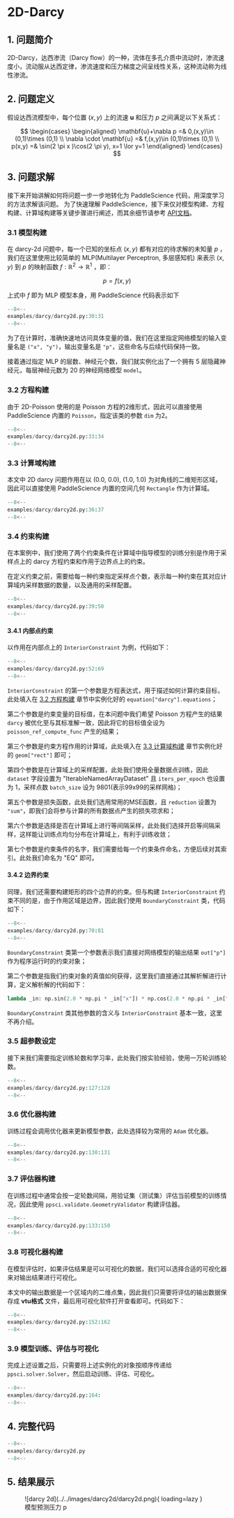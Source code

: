 # 2D-Darcy

## 1. 问题简介

2D-Darcy，达西渗流（Darcy flow）的一种，流体在多孔介质中流动时，渗流速度小，流动服从达西定律，渗流速度和压力梯度之间呈线性关系，这种流动称为线性渗流。

## 2. 问题定义

假设达西流模型中，每个位置 $(x,y)$ 上的流速 $\mathbf{u}$ 和压力 $p$ 之间满足以下关系式：

$$
\begin{cases}
\begin{aligned}
\mathbf{u}+\nabla p =& 0,(x,y)\in (0,1)\times (0,1) \\
\nabla \cdot \mathbf{u} =& f,(x,y)\in (0,1)\times (0,1) \\
p(x,y) =& \sin(2 \pi x )\cos(2 \pi y), x=1 \lor  y=1
\end{aligned}
\end{cases}
$$

## 3. 问题求解

接下来开始讲解如何将问题一步一步地转化为 PaddleScience 代码，用深度学习的方法求解该问题。
为了快速理解 PaddleScience，接下来仅对模型构建、方程构建、计算域构建等关键步骤进行阐述，而其余细节请参考 [API文档](../api/arch.md)。

### 3.1 模型构建

在 darcy-2d 问题中，每一个已知的坐标点 $(x, y)$ 都有对应的待求解的未知量 $p$
，我们在这里使用比较简单的 MLP(Multilayer Perceptron, 多层感知机) 来表示 $(x, y)$ 到 $p$ 的映射函数 $f: \mathbb{R}^2 \to \mathbb{R}^1$ ，即：

$$
p = f(x, y)
$$

上式中 $f$ 即为 MLP 模型本身，用 PaddleScience 代码表示如下

``` py linenums="30"
--8<--
examples/darcy/darcy2d.py:30:31
--8<--
```

为了在计算时，准确快速地访问具体变量的值，我们在这里指定网络模型的输入变量名是 `("x", "y")`，输出变量名是 `"p"`，这些命名与后续代码保持一致。

接着通过指定 MLP 的层数、神经元个数，我们就实例化出了一个拥有 5 层隐藏神经元，每层神经元数为 20 的神经网络模型 `model`。

### 3.2 方程构建

由于 2D-Poisson 使用的是 Poisson 方程的2维形式，因此可以直接使用 PaddleScience 内置的 `Poisson`，指定该类的参数 `dim` 为2。

``` py linenums="33"
--8<--
examples/darcy/darcy2d.py:33:34
--8<--
```

### 3.3 计算域构建

本文中 2D darcy 问题作用在以 (0.0, 0.0),  (1.0, 1.0) 为对角线的二维矩形区域，
因此可以直接使用 PaddleScience 内置的空间几何 `Rectangle` 作为计算域。

``` py linenums="36"
--8<--
examples/darcy/darcy2d.py:36:37
--8<--
```

### 3.4 约束构建

在本案例中，我们使用了两个约束条件在计算域中指导模型的训练分别是作用于采样点上的 darcy 方程约束和作用于边界点上的约束。

在定义约束之前，需要给每一种约束指定采样点个数，表示每一种约束在其对应计算域内采样数据的数量，以及通用的采样配置。

``` py linenums="39"
--8<--
examples/darcy/darcy2d.py:39:50
--8<--
```

#### 3.4.1 内部点约束

以作用在内部点上的 `InteriorConstraint` 为例，代码如下：

``` py linenums="52"
--8<--
examples/darcy/darcy2d.py:52:69
--8<--
```

`InteriorConstraint` 的第一个参数是方程表达式，用于描述如何计算约束目标，此处填入在 [3.2 方程构建](#32) 章节中实例化好的 `equation["darcy"].equations`；

第二个参数是约束变量的目标值，在本问题中我们希望 Poisson 方程产生的结果 `darcy` 被优化至与其标准解一致，因此将它的目标值全设为 `poisson_ref_compute_func` 产生的结果；

第三个参数是约束方程作用的计算域，此处填入在 [3.3 计算域构建](#33) 章节实例化好的 `geom["rect"]` 即可；

第四个参数是在计算域上的采样配置，此处我们使用全量数据点训练，因此 `dataset` 字段设置为 "IterableNamedArrayDataset" 且 `iters_per_epoch` 也设置为 1，采样点数 `batch_size` 设为 9801(表示99x99的采样网格)；

第五个参数是损失函数，此处我们选用常用的MSE函数，且 `reduction` 设置为 `"sum"`，即我们会将参与计算的所有数据点产生的损失项求和；

第六个参数是选择是否在计算域上进行等间隔采样，此处我们选择开启等间隔采样，这样能让训练点均匀分布在计算域上，有利于训练收敛；

第七个参数是约束条件的名字，我们需要给每一个约束条件命名，方便后续对其索引。此处我们命名为 "EQ" 即可。

#### 3.4.2 边界约束

同理，我们还需要构建矩形的四个边界的约束。但与构建 `InteriorConstraint` 约束不同的是，由于作用区域是边界，因此我们使用 `BoundaryConstraint` 类，代码如下：

``` py linenums="70"
--8<--
examples/darcy/darcy2d.py:70:81
--8<--
```

`BoundaryConstraint` 类第一个参数表示我们直接对网络模型的输出结果 `out["p"]` 作为程序运行时的约束对象；

第二个参数是指我们约束对象的真值如何获得，这里我们直接通过其解析解进行计算，定义解析解的代码如下：

``` py
lambda _in: np.sin(2.0 * np.pi * _in["x"]) * np.cos(2.0 * np.pi * _in["y"])
```

`BoundaryConstraint` 类其他参数的含义与 `InteriorConstraint` 基本一致，这里不再介绍。

### 3.5 超参数设定

接下来我们需要指定训练轮数和学习率，此处我们按实验经验，使用一万轮训练轮数。

``` py linenums="127"
--8<--
examples/darcy/darcy2d.py:127:128
--8<--
```

### 3.6 优化器构建

训练过程会调用优化器来更新模型参数，此处选择较为常用的 `Adam` 优化器。

``` py linenums="130"
--8<--
examples/darcy/darcy2d.py:130:131
--8<--
```

### 3.7 评估器构建

在训练过程中通常会按一定轮数间隔，用验证集（测试集）评估当前模型的训练情况，因此使用 `ppsci.validate.GeometryValidator` 构建评估器。

``` py linenums="133"
--8<--
examples/darcy/darcy2d.py:133:150
--8<--
```

### 3.8 可视化器构建

在模型评估时，如果评估结果是可以可视化的数据，我们可以选择合适的可视化器来对输出结果进行可视化。

本文中的输出数据是一个区域内的二维点集，因此我们只需要将评估的输出数据保存成 **vtu格式** 文件，最后用可视化软件打开查看即可。代码如下：

``` py linenums="152"
--8<--
examples/darcy/darcy2d.py:152:162
--8<--
```

### 3.9 模型训练、评估与可视化

完成上述设置之后，只需要将上述实例化的对象按顺序传递给 `ppsci.solver.Solver`，然后启动训练、评估、可视化。

``` py linenums="164"
--8<--
examples/darcy/darcy2d.py:164:
--8<--
```

## 4. 完整代码

``` py linenums="1" title="darcy2d.py"
--8<--
examples/darcy/darcy2d.py
--8<--
```

## 5. 结果展示

<figure markdown>
  ![darcy 2d](../../images/darcy2d/darcy2d.png){ loading=lazy }
  <figcaption>模型预测压力 p</figcaption>
</figure>
